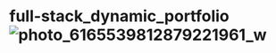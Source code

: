 # full-stack_dynamic_portfolio![photo_6165539812879221961_w](https://github.com/user-attachments/assets/c5024742-e77a-47e8-ba00-149de88029c1)
